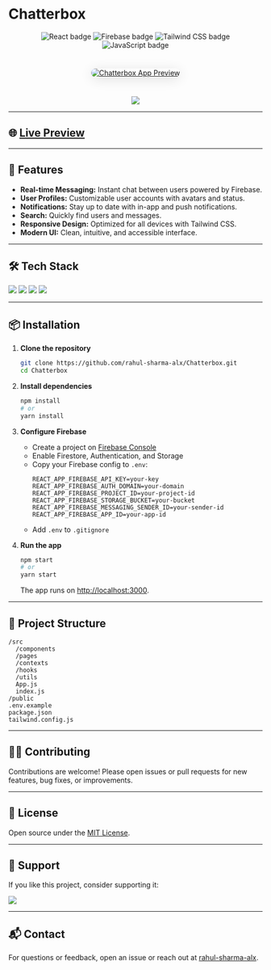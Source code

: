 # Chatterbox

<p align="center">
  <img src="https://img.shields.io/badge/React-20232A?style=for-the-badge&logo=react&logoColor=61DAFB" alt="React badge"/>
  <img src="https://img.shields.io/badge/Firebase-ffca28?style=for-the-badge&logo=firebase&logoColor=black" alt="Firebase badge"/>
  <img src="https://img.shields.io/badge/Tailwind_CSS-38bdf8?style=for-the-badge&logo=tailwind-css&logoColor=white" alt="Tailwind CSS badge"/>
  <img src="https://img.shields.io/badge/JavaScript-F7DF1E?style=for-the-badge&logo=javascript&logoColor=black" alt="JavaScript badge"/>
</p>

<p align="center">
  <a href="https://your-live-preview-link.com" target="_blank">
    <img src="public/screenshot.png" alt="Chatterbox App Preview" style="max-width: 100%; border-radius: 16px; box-shadow: 0 4px 24px rgba(0,0,0,0.12); margin: 24px 0;"/>
  </a>
</p>

<p align="center">
  <a href="https://www.buymeacoffee.com/yourusername" target="_blank">
    <img src="https://img.buymeacoffee.com/button-api/?text=Buy me a coffee&emoji=☕&slug=yourusername&button_colour=ffdd00&font_colour=000000&font_family=Comic&outline_colour=000000&coffee_colour=ffffff"/>
  </a>
</p>

---

## 🌐 [Live Preview](https://chatterbox-c0319.web.app/)

---

## 🚀 Features

- **Real-time Messaging:** Instant chat between users powered by Firebase.
- **User Profiles:** Customizable user accounts with avatars and status.
- **Notifications:** Stay up to date with in-app and push notifications.
- **Search:** Quickly find users and messages.
- **Responsive Design:** Optimized for all devices with Tailwind CSS.
- **Modern UI:** Clean, intuitive, and accessible interface.

---

## 🛠️ Tech Stack

<p>
  <img src="https://img.shields.io/badge/React-20232A?style=flat-square&logo=react&logoColor=61DAFB"/>
  <img src="https://img.shields.io/badge/Firebase-ffca28?style=flat-square&logo=firebase&logoColor=black"/>
  <img src="https://img.shields.io/badge/Tailwind_CSS-38bdf8?style=flat-square&logo=tailwind-css&logoColor=white"/>
  <img src="https://img.shields.io/badge/JavaScript-F7DF1E?style=flat-square&logo=javascript&logoColor=black"/>
</p>

---

## 📦 Installation

1. **Clone the repository**
   ```bash
   git clone https://github.com/rahul-sharma-alx/Chatterbox.git
   cd Chatterbox
   ```

2. **Install dependencies**
   ```bash
   npm install
   # or
   yarn install
   ```

3. **Configure Firebase**
   - Create a project on [Firebase Console](https://console.firebase.google.com/)
   - Enable Firestore, Authentication, and Storage
   - Copy your Firebase config to `.env`:
     ```
     REACT_APP_FIREBASE_API_KEY=your-key
     REACT_APP_FIREBASE_AUTH_DOMAIN=your-domain
     REACT_APP_FIREBASE_PROJECT_ID=your-project-id
     REACT_APP_FIREBASE_STORAGE_BUCKET=your-bucket
     REACT_APP_FIREBASE_MESSAGING_SENDER_ID=your-sender-id
     REACT_APP_FIREBASE_APP_ID=your-app-id
     ```
   - Add `.env` to `.gitignore`

4. **Run the app**
   ```bash
   npm start
   # or
   yarn start
   ```
   The app runs on [http://localhost:3000](http://localhost:3000).

---

## 📁 Project Structure

```
/src
  /components
  /pages
  /contexts
  /hooks
  /utils
  App.js
  index.js
/public
.env.example
package.json
tailwind.config.js
```

---

## 🧑‍💻 Contributing

Contributions are welcome! Please open issues or pull requests for new features, bug fixes, or improvements.

---

## 📄 License

Open source under the [MIT License](LICENSE).

---

## 🙏 Support

If you like this project, consider supporting it:

<p>
  <a href="https://www.buymeacoffee.com/yourusername" target="_blank">
    <img src="https://img.buymeacoffee.com/button-api/?text=Buy me a coffee&emoji=☕&slug=yourusername&button_colour=ffdd00&font_colour=000000&font_family=Comic&outline_colour=000000&coffee_colour=ffffff"/>
  </a>
</p>

---

## 📬 Contact

For questions or feedback, open an issue or reach out at [rahul-sharma-alx](https://github.com/rahul-sharma-alx).
